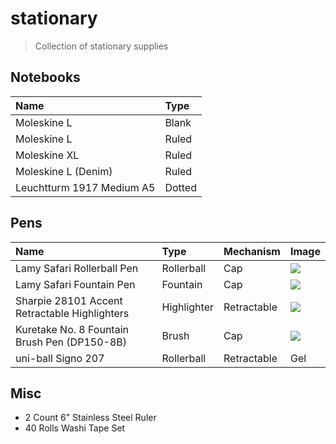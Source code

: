 # stationary

> Collection of stationary supplies

## Notebooks

| Name | Type |
| :--- | :--- |
| Moleskine L | Blank |
| Moleskine L | Ruled |
| Moleskine XL | Ruled |
| Moleskine L (Denim) | Ruled |
| Leuchtturm 1917 Medium A5 | Dotted |

## Pens

| Name | Type | Mechanism | Image |
| :--- | :--- | :--- | :--- |
| Lamy Safari Rollerball Pen | Rollerball | Cap | ![](./images/pen/lamy-safari-rollerball-pen.jpg) |
| Lamy Safari Fountain Pen | Fountain | Cap | ![](./images/pen/lamy-safari-fountain-pen.jpg) |
| Sharpie 28101 Accent Retractable Highlighters | Highlighter | Retractable | ![](./images/pen/sharpie-28101-highlighter.jpg) |
| Kuretake No. 8 Fountain Brush Pen (DP150-8B) | Brush | Cap | ![](./images/pen/kuretake-no-8-brush-pen.jpg) |
| uni-ball Signo 207 | Rollerball | Retractable | Gel | ![](./images/pen/uni-ball-signo-207.jpg) |

## Misc

- 2 Count 6" Stainless Steel Ruler
- 40 Rolls Washi Tape Set
